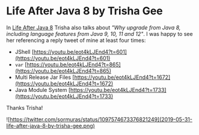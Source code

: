 # Life After Java 8 by Trisha Gee

In [Life After Java 8](https://www.youtube.com/watch?v=eot4kLJEnd4) Trisha also talks about _"Why upgrade from Java 8, including language features from Java 9, 10, 11 and 12"_.
I was happy to see her referencing a reply tweet of mine at least four times:

- JShell [https://youtu.be/eot4kLJEnd4?t=601](https://youtu.be/eot4kLJEnd4?t=601)
- `var` [https://youtu.be/eot4kLJEnd4?t=865](https://youtu.be/eot4kLJEnd4?t=865)
- Multi Release Jar Files [https://youtu.be/eot4kLJEnd4?t=1672](https://youtu.be/eot4kLJEnd4?t=1672)
- Java Module System [https://youtu.be/eot4kLJEnd4?t=1733](https://youtu.be/eot4kLJEnd4?t=1733)

Thanks Trisha!

![https://twitter.com/sormuras/status/1097574673376821249](2019-05-31-life-after-java-8-by-trisha-gee.png)
